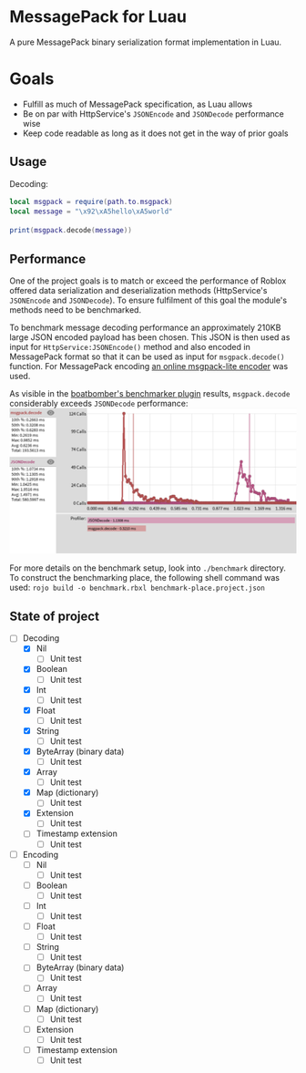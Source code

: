 # MessagePack for Luau

A pure MessagePack binary serialization format implementation in Luau.

# Goals

* Fulfill as much of MessagePack specification, as Luau allows
* Be on par with HttpService's `JSONEncode` and `JSONDecode` performance wise
* Keep code readable as long as it does not get in the way of prior goals

## Usage

Decoding:
```lua
local msgpack = require(path.to.msgpack)
local message = "\x92\xA5hello\xA5world"

print(msgpack.decode(message))
```

## Performance

One of the project goals is to match or exceed the performance of Roblox offered data serialization and deserialization methods (HttpService's `JSONEncode` and `JSONDecode`).
To ensure fulfilment of this goal the module's methods need to be benchmarked.

To benchmark message decoding performance an approximately 210KB large JSON encoded payload has been chosen.
This JSON is then used as input for `HttpService:JSONEncode()` method and also encoded in MessagePack format so that it can be used as input for `msgpack.decode()` function.
For MessagePack encoding [an online msgpack-lite encoder](https://kawanet.github.io/msgpack-lite/) was used.

As visible in the [boatbomber's benchmarker plugin](https://devforum.roblox.com/t/benchmarker-plugin-compare-function-speeds-with-graphs-percentiles-and-more/829912) results, `msgpack.decode` considerably exceeds `JSONDecode` performance:
![Figure with JSONDecode and msgpack.decode benchmark results](./assets/decode-benchmark.png)

For more details on the benchmark setup, look into `./benchmark` directory.
To construct the benchmarking place, the following shell command was used: `rojo build -o benchmark.rbxl benchmark-place.project.json`

## State of project

- [ ] Decoding
  - [x] Nil
    - [ ] Unit test
  - [x] Boolean
    - [ ] Unit test
  - [x] Int
    - [ ] Unit test
  - [x] Float
    - [ ] Unit test
  - [x] String
    - [ ] Unit test
  - [x] ByteArray (binary data)
    - [ ] Unit test
  - [x] Array
    - [ ] Unit test
  - [x] Map (dictionary)
    - [ ] Unit test
  - [x] Extension
    - [ ] Unit test
  - [ ] Timestamp extension
    - [ ] Unit test
- [ ] Encoding
  - [ ] Nil
    - [ ] Unit test
  - [ ] Boolean
    - [ ] Unit test
  - [ ] Int
    - [ ] Unit test
  - [ ] Float
    - [ ] Unit test
  - [ ] String
    - [ ] Unit test
  - [ ] ByteArray (binary data)
    - [ ] Unit test
  - [ ] Array
    - [ ] Unit test
  - [ ] Map (dictionary)
    - [ ] Unit test
  - [ ] Extension
    - [ ] Unit test
  - [ ] Timestamp extension
    - [ ] Unit test
